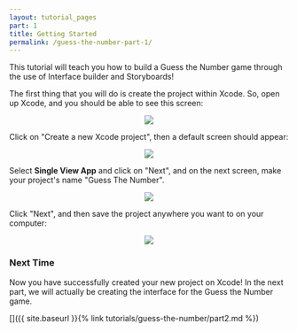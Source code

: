 ```yaml
---
layout: tutorial_pages
part: 1
title: Getting Started
permalink: /guess-the-number-part-1/
---
```


<style>
    @media (prefers-color-scheme: dark) {
        #xcodeMainScreen {
            content:url("../images/guess-the-number/xcodeMainScreen-dark.png");
        }

        #createProject {
            content:url("../images/guess-the-number/createProject-dark.png");
        }

        #inputProjectName {
            content:url("../images/guess-the-number/inputProjectName-dark.png");
        }

        #saveProject {
            content:url("../images/guess-the-number/saveProject-dark.png");
        }
    }
</style>

This tutorial will teach you how to build a Guess the Number game through the use of Interface builder and Storyboards!

The first thing that you will do is create the project within Xcode. So, open up Xcode, and you should be able to see this screen:

<p align="center"> <img id="xcodeMainScreen" src="../images/guess-the-number/xcodeMainScreen.png" align="center" style="max-width:100%"> </p>

Click on "Create a new Xcode project", then a default screen should appear:

<p align="center"> <img id="createProject" src="../images/guess-the-number/createProject.png" align="center" style="max-width:100%"> </p>

Select **Single View App** and click on "Next", and on the next screen, make your project's name "Guess The Number". 

<p align="center"> <img id="inputProjectName" src="../images/guess-the-number/inputProjectName.png" align="center" style="max-width:100%"> </p>

Click "Next", and then save the project anywhere you want to on your computer:

<p align="center"> <img id="saveProject" src="../images/guess-the-number/saveProject.png" align="center" style="max-width:100%"> </p>

### Next Time

Now you have successfully created your new project on Xcode! In the next part, we will actually be creating the interface for the Guess the Number game.

[]({{ site.baseurl }}{% link tutorials/guess-the-number/part2.md %})